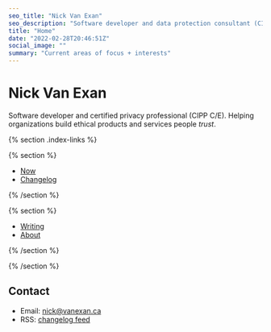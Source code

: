 ```yaml
---
seo_title: "Nick Van Exan"
seo_description: "Software developer and data protection consultant (CIPP/C, CIPP/E) from Toronto."
title: "Home"
date: "2022-02-28T20:46:51Z"
social_image: ""
summary: "Current areas of focus + interests"
---
```


# Nick Van Exan

Software developer and certified privacy professional (CIPP C/E). Helping organizations build ethical products and services people _trust_.

{% section .index-links %}

{% section %}

- [Now](/now)
- [Changelog](/changelog)

{% /section %}

{% section %}

- [Writing](/writing)
- [About](/about)

{% /section %}

{% /section %}

## Contact

- Email: [nick@vanexan.ca](mailto:nick@vanexan.ca)
- RSS: [changelog feed](/feed.xml)
